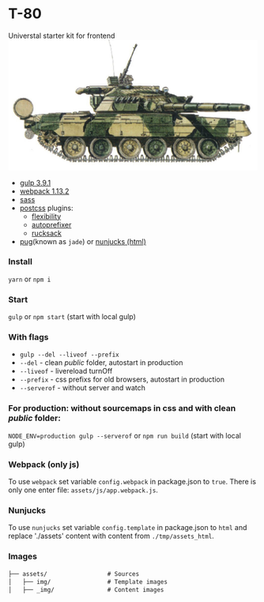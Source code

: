 # T-80
Universtal starter kit for frontend
![](https://github.com/suenot/T-80/blob/master/assets/_img/t-80.jpg)

- [gulp 3.9.1](http://gulpjs.com/)
- [webpack 1.13.2](https://webpack.github.io/)
- [sass](http://sass-lang.com/)
- [postcss](http://postcss.org/) plugins:
	- [flexibility](https://github.com/7rulnik/postcss-flexibility)
	- [autoprefixer](https://github.com/postcss/autoprefixer)
	- [rucksack](https://github.com/simplaio/rucksack)
- [pug](https://pugjs.org/api/getting-started.html)(known as ```jade```) or [nunjucks (html)](https://mozilla.github.io/nunjucks/)

### Install
```yarn``` or ```npm i```

### Start
```gulp``` or ```npm start``` (start with local gulp)

### With flags
- ```gulp --del --liveof --prefix```
- ```--del``` - clean *public* folder, autostart in production
- ```--liveof``` - livereload turnOff
- ```--prefix``` - css prefixs for old browsers, autostart in production
- ```--serverof``` - without server and watch

### For production: without sourcemaps in css and with clean *public* folder:
```NODE_ENV=production gulp --serverof``` or ```npm run build``` (start with local gulp)


### Webpack (only js)
To use ```webpack``` set variable ```config.webpack``` in package.json to ```true```.
There is only one enter file: ```assets/js/app.webpack.js```.

### Nunjucks
To use ```nunjucks``` set variable ```config.template``` in package.json to ```html``` and replace './assets' content with content from ```./tmp/assets_html```.

### Images
```
├── assets/                 # Sources
│   ├── img/                # Template images
│   ├── _img/               # Content images
```
